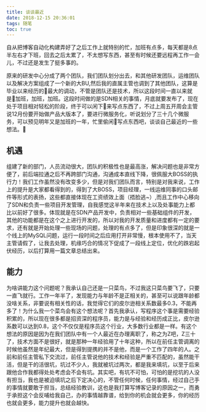 ```yaml
---
title: 谈谈最近
date: 2018-12-15 20:36:01
tags: 随笔
toc: true
---
```


自从把博客自动化构建弄好了之后工作上就特别的忙，加班有点多，每天都是8点半左右才下班，回去之后太累了，不太想写东西，甚至有时候还要远程再工作一会儿，不过还是发生了挺多事的。
<!-- more -->

原来的研发中心分成了两个团队，我们团队划分出去，和其他研发团队，运维团队以及解决方案组成了一个新的大BU,然后我的直属主管也调到了其他团队，这算是毕业以来经历的最大的调动，不管是团队还是技术，所以这段时间一直以来就是加班，加班，加班。这段时间做的是SDN相关的事情，月底就要发布了，现在处于项目相对轻松的阶段，终于可以闲下来写点东西了，不过上周五开周会主管说12月份要开始做产品大版本了，要进行微服务化，听说划分了三十几个微服务，可以预见明年又是加班的一年，忙里偷闲写点东西吧，谈谈自己最近的一些想法。

## 机遇
组建了新的部门，人员流动很大，团队的积极性也是最高涨，解决问题也是非常方便了，前后端拉通之后不再跨部门沟通，沟通成本直线下降，很佩服大BOSS的执行力！我们工作虽然没有改变多少，但是对我们团队而言，特别是对我来说，工作上的提升是大家都看得到的，得到了大BOSS，项目经理，一线运维同事的口头邮件等形式的表扬，这些都直接体现在工资绩效上面（捂脸逃~）,而且工作中心移向了SDN和负责一些项目开发管理，自我感觉这半年来在技术上以及处事能力上都比以前好了很多。体现就是在SDN产品开发中，负责相对一些基础组件的开发，其他的功能都是在这个之上进行开发的，所以对我的开发质量和进度都有一定的要求，还有就是开始处理一些现场的问题，处理的有点多了，但是印象很深的就是一个线上的MySQL问题，运行一段时间之后应用打开非常慢，根本使用不了，当天主管请假了，让我去处理，机缘巧合的情况下促成了一段线上定位，优化的跌宕起伏经历，以后打算用一篇文章总结出来。

## 能力
为啥讲能力这个问题呢？我承认自己还是一只菜鸟，不过我这只菜鸟要飞了，只要一直飞就行。工作一年半了，发现能力与年龄不是正相关的，甚至可以说跟年龄都没啥关系，非要说有相关性的话，我觉得它们的皮尔逊相关系数最多0.3，不能再多了！为什么我一个菜鸟会有这个想法呢？首先我承认，写程序这个事是需要经验积累的，所以现在很多都是招资深的程序员，能力是与经验和经历成正比，皮尔逊系数可以达到0.8，这个不仅仅是程序员这个行业，大多数行业都是一样。有这个想法的原因是因为在我们团队中有一个人最近在办理离职了，称之为Z吧，Z三十了，技术方面不是很好，就是那种一年经验用了十年这种，所以在前任主管调离的时候他虽然是年纪最大，但是得到提携的并不是他，而是一个工作了四年的人。之前和前任主管私下交流过，前任主管说他的技术和经验是严重不匹配的，虽然能干活，但是干的活很坑，坑过不少人，我就被坑过两次，都是我来填坑，以至于后来跟他合作我都得处处考虑会不会有坑。其实吧，有坑不可怕，可怕的是挖坑的人没有担当，我也是被迫填坑之后下定决心的，不管任何时候，任何事情，经过自己手的事情就要敢于担当，总结经验教训，这也是我打算写博客记录的原因之一，而勇于承担这个会反哺给我自己，办的事情越靠谱，给到你的机会就会更多，你的经历也就会更多，能力提升也就会越快。